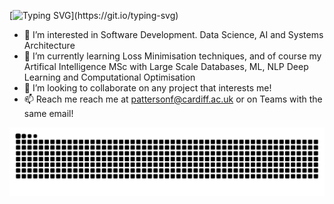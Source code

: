 [![Typing SVG](https://readme-typing-svg.demolab.com?font=Fira+Code&pause=1000&color=F773F6&width=435&lines=%F0%9F%91%8B+Hi%2C+I'm+%40Fwedpat!)](https://git.io/typing-svg)
- 👀 I’m interested in Software Development. Data Science, AI and Systems Architecture
- 🌱 I’m currently learning Loss Minimisation techniques, and of course my Artifical Intelligence MSc with Large Scale Databases, ML, NLP Deep Learning and Computational Optimisation
- 💞️ I’m looking to collaborate on any project that interests me!
- 📫 Reach me reach me at pattersonf@cardiff.ac.uk or on Teams with the same email!
<!--   green snake -->
![BEPb's github activity graph](https://raw.githubusercontent.com/BEPb/BEPb/output/github-contribution-grid-snake.svg)

<!---
Fwedpat/Fwedpat is a ✨ special ✨ repository because its `README.md` (this file) appears on your GitHub profile.
You can click the Preview link to take a look at your changes.
--->
